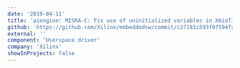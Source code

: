 ```yaml
---
date: '2019-04-11'
title: 'aiengine: MISRA-C: Fix use of uninitialized variables in XAieTile_LockAcquire and XAieTile_LockRelease'
github: 'https://github.com/Xilinx/embeddedsw/commit/c27181c593f07594fa2ca9e3baef78040813d30c'
external: ''
component: 'Userspace driver'
company: 'Xilinx'
showInProjects: false
---
```

